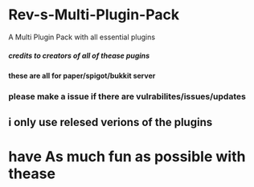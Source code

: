 # Rev-s-Multi-Plugin-Pack
A Multi Plugin Pack with all essential plugins
##### credits to creators of all of thease pugins
#### these are all for paper/spigot/bukkit server
### please make a issue if there are vulrabilites/issues/updates
## i only use relesed verions of the plugins
# have As much fun as possible with thease
